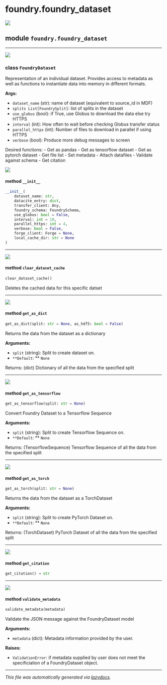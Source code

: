 # foundry.foundry\_dataset

[![](https://img.shields.io/badge/-source-cccccc?style=flat-square)](https://github.com/MLMI2-CSSI/foundry/tree/main/foundry/foundry\_dataset.py#L0)

## module `foundry.foundry_dataset`

***

[![](https://img.shields.io/badge/-source-cccccc?style=flat-square)](https://github.com/MLMI2-CSSI/foundry/tree/main/foundry/foundry\_dataset.py#L15)

### class `FoundryDataset`

Representation of an individual dataset. Provides access to metadata as well as functions to instantiate data into memory in different formats.

**Args:**

* `dataset_name` (str): name of dataset (equivalent to source\_id in MDF)
* `splits List[FoundrySplit]`: list of splits in the dataset
* `use_globus` (bool): if True, use Globus to download the data else try HTTPS
* `interval` (int): How often to wait before checking Globus transfer status
* `parallel_https` (int): Number of files to download in parallel if using HTTPS
* `verbose` (bool): Produce more debug messages to screen

Desired functions: - Get as pandas - Get as tensorflow dataset - Get as pytorch dataset - Get file list - Set metadata - Attach datafiles - Validate against schema - Get citation

[![](https://img.shields.io/badge/-source-cccccc?style=flat-square)](https://github.com/MLMI2-CSSI/foundry/tree/main/foundry/foundry\_dataset.py#L39)

#### method `__init__`

```python
__init__(
    dataset_name: str,
    datacite_entry: dict,
    transfer_client: Any,
    foundry_schema: FoundrySchema,
    use_globus: bool = False,
    interval: int = 10,
    parallel_https: int = 4,
    verbose: bool = False,
    forge_client: Forge = None,
    local_cache_dir: str = None
)
```

***

[![](https://img.shields.io/badge/-source-cccccc?style=flat-square)](https://github.com/MLMI2-CSSI/foundry/tree/main/foundry/foundry\_dataset.py#L160)

#### method `clear_dataset_cache`

```python
clear_dataset_cache()
```

Deletes the cached data for this specific datset

***

[![](https://img.shields.io/badge/-source-cccccc?style=flat-square)](https://github.com/MLMI2-CSSI/foundry/tree/main/foundry/foundry\_dataset.py#L61)

#### method `get_as_dict`

```python
get_as_dict(split: str = None, as_hdf5: bool = False)
```

Returns the data from the dataset as a dictionary

**Arguments:**

* `split` (string): Split to create dataset on.
* `**Default`: \*\* `None`

Returns: (dict) Dictionary of all the data from the specified split

***

[![](https://img.shields.io/badge/-source-cccccc?style=flat-square)](https://github.com/MLMI2-CSSI/foundry/tree/main/foundry/foundry\_dataset.py#L101)

#### method `get_as_tensorflow`

```python
get_as_tensorflow(split: str = None)
```

Convert Foundry Dataset to a Tensorflow Sequence

**Arguments:**

* `split` (string): Split to create Tensorflow Sequence on.
* `**Default`: \*\* `None`

Returns: (TensorflowSequence) Tensorflow Sequence of all the data from the specified split

***

[![](https://img.shields.io/badge/-source-cccccc?style=flat-square)](https://github.com/MLMI2-CSSI/foundry/tree/main/foundry/foundry\_dataset.py#L81)

#### method `get_as_torch`

```python
get_as_torch(split: str = None)
```

Returns the data from the dataset as a TorchDataset

**Arguments:**

* `split` (string): Split to create PyTorch Dataset on.
* `**Default`: \*\* `None`

Returns: (TorchDataset) PyTorch Dataset of all the data from the specified split

***

[![](https://img.shields.io/badge/-source-cccccc?style=flat-square)](https://github.com/MLMI2-CSSI/foundry/tree/main/foundry/foundry\_dataset.py#L120)

#### method `get_citation`

```python
get_citation() → str
```

***

[![](https://img.shields.io/badge/-source-cccccc?style=flat-square)](https://github.com/MLMI2-CSSI/foundry/tree/main/foundry/foundry\_dataset.py#L136)

#### method `validate_metadata`

```python
validate_metadata(metadata)
```

Validate the JSON message against the FoundryDataset model

**Arguments:**

* `metadata` (dict): Metadata information provided by the user.

**Raises:**

* `ValidationError`: if metadata supplied by user does not meet the specificiation of a FoundryDataset object.

***

_This file was automatically generated via_ [_lazydocs_](https://github.com/ml-tooling/lazydocs)_._
